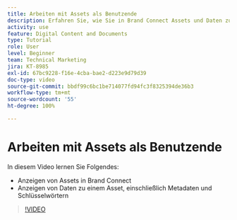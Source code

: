 ```yaml
---
title: Arbeiten mit Assets als Benutzende
description: Erfahren Sie, wie Sie in Brand Connect Assets und Daten zu einem Asset anzeigen, einschließlich Metadaten und Schlüsselwörter in [!UICONTROL Workfront DAM].
activity: use
feature: Digital Content and Documents
type: Tutorial
role: User
level: Beginner
team: Technical Marketing
jira: KT-8985
exl-id: 67bc9228-f16e-4cba-bae2-d223e9d79d39
doc-type: video
source-git-commit: bbdf99c6bc1be714077fd94fc3f8325394de36b3
workflow-type: tm+mt
source-wordcount: '55'
ht-degree: 100%

---
```


# Arbeiten mit Assets als Benutzende

In diesem Video lernen Sie Folgendes:

* Anzeigen von Assets in Brand Connect
* Anzeigen von Daten zu einem Asset, einschließlich Metadaten und Schlüsselwörtern

>[!VIDEO](https://video.tv.adobe.com/v/3418739/?quality=12&learn=on&enablevpops=1&captions=ger)

